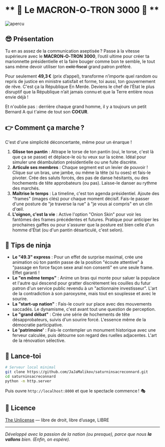 # ** 🤑 Le MACRON‑O‑TRON 3000 🤑 ** #

![apercu](https://github.com/user-attachments/assets/243fd05d-de03-4068-abe9-b780baf8999f)


## 😎 Présentation

Tu en as assez de la communication aseptisée ? Passe à la vitesse supérieure avec le **MACRON‑O‑TRON 3000**, l’outil ultime pour créer ta marionnette présidentielle et la faire bouger comme bon te semble, le tout sans même devoir utiliser ton ~~exilé fiscal~~ grand patron préféré.

Pour seulement **49,3 €** (prix d’appel), transforme n’importe quel random ou repris de justice en ministre satisfait et forme, toi aussi, ton gouvernement de rêve. C'est ça la République En Merde. Deviens le chef de l’État le plus disruptif que la République n’ait jamais connu et que la Terre entière nous envie déjà !

Et n'oublie pas : derrière chaque grand homme, il y a toujours un petit Bernard A qui t'aime de tout son **CO€UR**.

## 👉 Comment ça marche ?

C'est d'une simplicité déconcertante, même pour un énarque !

1.  **Glisse ton pantin** : Attrape le torse de ton pantin (oui, le torse, c'est là que ça se passe) et déplace-le où tu veux sur la scène. Idéal pour simuler une déambulation présidentielle ou une fuite discrète.
2.  **Articule ses membres** : Chaque segment est un levier de pouvoir ! Clique sur un bras, une jambe, ou même la tête (si tu oses) et fais-le pivoter. Crée des saluts forcés, des pas de danse hésitants, ou des hochements de tête approbateurs (ou pas). Laisse-le danser au rythme des marchés.
3.  **Maîtrise le temps** : La timeline, c'est ton agenda présidentiel. Ajoute des "frames" (images clés) pour chaque moment décisif. Fais-le passer d'une posture de "je traverse la rue" à "je vous ai compris" en un clin d'œil.
4.  **L'oignon, c'est la vie** : Active l'option "Onion Skin" pour voir les fantômes des frames précédentes et futures. Pratique pour anticiper les prochaines gaffes ou pour s'assurer que la posture est bien celle d'un homme d'État (ou d'un pantin désarticulé, c'est selon).

## 🚀 Tips de ninja

*   **Le "49.3" express** : Pour un effet de surprise maximal, crée une animation où ton pantin passe de la position "écoute attentive" à "passage en force façon sexe anal non consenti" en une seule frame. Effet garanti !
*   **Le "en même temps"** : Anime un bras qui monte pour saluer la populace et l'autre qui descend pour gratter discrètement les couilles du futur patron d'un service public revendu à un "actionnaire investisseur". L'art de la contradiction à son paroxysme, mais tout en souplesse et avec le sourire.
*   **La "start-up nation"** : Fais-le courir sur place avec des mouvements saccadés. Le dynamisme, c'est avant tout une question de perception.
*   **Le "grand débat"** : Crée une série de hochements de tête désapprobateurs, suivis d'un sourire forcé. L'essence même de la démocratie participative.
*   **Le 'patrimoine'** : Fais-le contempler un monument historique avec une ferveur calculée, puis détourne son regard des ruelles adjacentes. L'art de la rénovation sélective.

## 🎉 Lance‑toi

```bash
# Serveur local minimal
git clone https://github.com/JaJaMalikov/saturninsacreconnard.git
cd saturninsacreconnard
python -m http.server
```

Puis ouvre `http://localhost:8000` et que le spectacle commence ! 🎭

## 📄 Licence

[The Unlicense](https://unlicense.org/) — libre de droit, libre d’usage, LIBRE

---

*Développé avec la passion de la nation (ou presque), parce que nous ****la vallons**** bien. (Enfin, on espère).*
